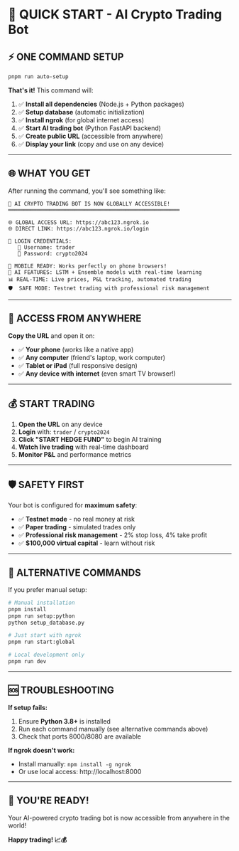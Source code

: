 # 🚀 QUICK START - AI Crypto Trading Bot

## ⚡ **ONE COMMAND SETUP**

```bash
pnpm run auto-setup
```

**That's it!** This command will:

1. ✅ **Install all dependencies** (Node.js + Python packages)
2. ✅ **Setup database** (automatic initialization)
3. ✅ **Install ngrok** (for global internet access)
4. ✅ **Start AI trading bot** (Python FastAPI backend)
5. ✅ **Create public URL** (accessible from anywhere)
6. ✅ **Display your link** (copy and use on any device)

---

## 🌐 **WHAT YOU GET**

After running the command, you'll see something like:

```
🎉 AI CRYPTO TRADING BOT IS NOW GLOBALLY ACCESSIBLE!
══════════════════════════════════════════════════════

🌐 GLOBAL ACCESS URL: https://abc123.ngrok.io
🌐 DIRECT LINK: https://abc123.ngrok.io/login

🔐 LOGIN CREDENTIALS:
   👤 Username: trader
   🔑 Password: crypto2024

📱 MOBILE READY: Works perfectly on phone browsers!
🤖 AI FEATURES: LSTM + Ensemble models with real-time learning
📊 REAL-TIME: Live prices, P&L tracking, automated trading
🛡️  SAFE MODE: Testnet trading with professional risk management
```

---

## 📱 **ACCESS FROM ANYWHERE**

**Copy the URL** and open it on:
- ✅ **Your phone** (works like a native app)
- ✅ **Any computer** (friend's laptop, work computer)
- ✅ **Tablet or iPad** (full responsive design)
- ✅ **Any device with internet** (even smart TV browser!)

---

## 💰 **START TRADING**

1. **Open the URL** on any device
2. **Login** with: `trader` / `crypto2024`
3. **Click "START HEDGE FUND"** to begin AI training
4. **Watch live trading** with real-time dashboard
5. **Monitor P&L** and performance metrics

---

## 🛡️ **SAFETY FIRST**

Your bot is configured for **maximum safety**:
- ✅ **Testnet mode** - no real money at risk
- ✅ **Paper trading** - simulated trades only
- ✅ **Professional risk management** - 2% stop loss, 4% take profit
- ✅ **$100,000 virtual capital** - learn without risk

---

## 🔄 **ALTERNATIVE COMMANDS**

If you prefer manual setup:

```bash
# Manual installation
pnpm install
pnpm run setup:python
python setup_database.py

# Just start with ngrok
pnpm run start:global

# Local development only
pnpm run dev
```

---

## 🆘 **TROUBLESHOOTING**

**If setup fails:**
1. Ensure **Python 3.8+** is installed
2. Run each command manually (see alternative commands above)
3. Check that ports 8000/8080 are available

**If ngrok doesn't work:**
- Install manually: `npm install -g ngrok`
- Or use local access: http://localhost:8000

---

## 🎉 **YOU'RE READY!**

Your AI-powered crypto trading bot is now accessible from anywhere in the world!

**Happy trading! 📈💰**
